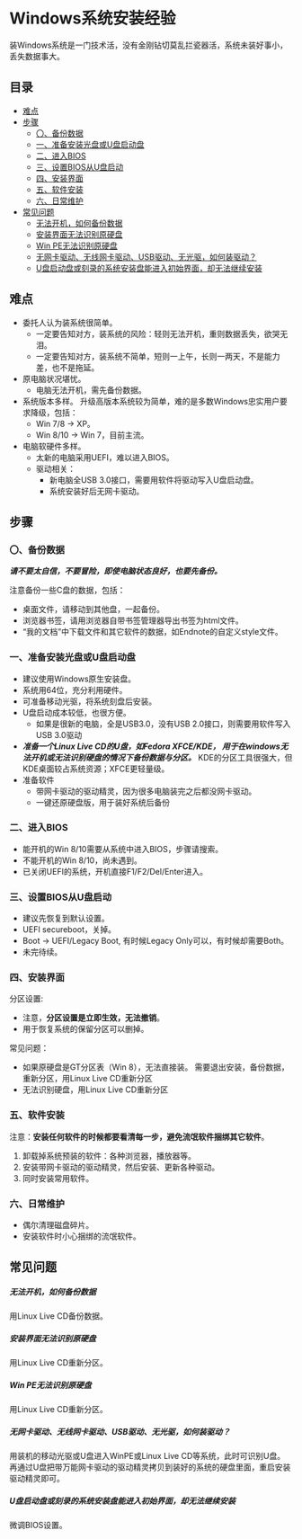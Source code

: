 # Windows系统安装经验

装Windows系统是一门技术活，没有金刚钻切莫乱拦瓷器活，系统未装好事小，丢失数据事大。

<!-- START doctoc generated TOC please keep comment here to allow auto update -->
<!-- DON'T EDIT THIS SECTION, INSTEAD RE-RUN doctoc TO UPDATE -->
## 目录

- [难点](#%E9%9A%BE%E7%82%B9)
- [步骤](#%E5%AE%89%E8%A3%85%E6%AD%A5%E9%AA%A4)
    - [〇、备份数据](#%E3%80%87%E5%A4%87%E4%BB%BD%E6%95%B0%E6%8D%AE)
    - [一、准备安装光盘或U盘启动盘](#%E4%B8%80%E5%87%86%E5%A4%87%E5%AE%89%E8%A3%85%E5%85%89%E7%9B%98%E6%88%96u%E7%9B%98%E5%90%AF%E5%8A%A8%E7%9B%98)
    - [二、进入BIOS](#%E4%BA%8C%E8%BF%9B%E5%85%A5bios)
    - [三、设置BIOS从U盘启动](#%E4%B8%89%E8%AE%BE%E7%BD%AEbios%E4%BB%8Eu%E7%9B%98%E5%90%AF%E5%8A%A8)
    - [四、安装界面](#%E5%9B%9B%E5%AE%89%E8%A3%85%E7%95%8C%E9%9D%A2)
    - [五、软件安装](#%E4%BA%94%E8%BD%AF%E4%BB%B6%E5%AE%89%E8%A3%85)
    - [六、日常维护](#%E5%85%AD%E6%97%A5%E5%B8%B8%E7%BB%B4%E6%8A%A4)
- [常见问题](#%E5%85%B6%E5%AE%83%E5%B8%B8%E8%A7%81%E9%97%AE%E9%A2%98)
  - [无法开机，如何备份数据](#%E6%97%A0%E6%B3%95%E5%BC%80%E6%9C%BA%E5%A6%82%E4%BD%95%E5%A4%87%E4%BB%BD%E6%95%B0%E6%8D%AE)
  - [安装界面无法识别原硬盘](#%E5%AE%89%E8%A3%85%E7%95%8C%E9%9D%A2%E6%97%A0%E6%B3%95%E8%AF%86%E5%88%AB%E5%8E%9F%E7%A1%AC%E7%9B%98)
  - [Win PE无法识别原硬盘](#win-pe%E6%97%A0%E6%B3%95%E8%AF%86%E5%88%AB%E5%8E%9F%E7%A1%AC%E7%9B%98)
  - [无网卡驱动、无线网卡驱动、USB驱动、无光驱，如何装驱动？](#%E6%97%A0%E7%BD%91%E5%8D%A1%E9%A9%B1%E5%8A%A8%E6%97%A0%E7%BA%BF%E7%BD%91%E5%8D%A1%E9%A9%B1%E5%8A%A8usb%E9%A9%B1%E5%8A%A8%E6%97%A0%E5%85%89%E9%A9%B1%E5%A6%82%E4%BD%95%E8%A3%85%E9%A9%B1%E5%8A%A8)
  - [U盘启动盘或刻录的系统安装盘能进入初始界面，却无法继续安装](#u%E7%9B%98%E5%90%AF%E5%8A%A8%E7%9B%98%E6%88%96%E5%88%BB%E5%BD%95%E7%9A%84%E7%B3%BB%E7%BB%9F%E5%AE%89%E8%A3%85%E7%9B%98%E8%83%BD%E8%BF%9B%E5%85%A5%E5%88%9D%E5%A7%8B%E7%95%8C%E9%9D%A2%E5%8D%B4%E6%97%A0%E6%B3%95%E7%BB%A7%E7%BB%AD%E5%AE%89%E8%A3%85)

<!-- END doctoc generated TOC please keep comment here to allow auto update -->


## 难点

- 委托人认为装系统很简单。
    - 一定要告知对方，装系统的风险：轻则无法开机，重则数据丢失，欲哭无泪。
    - 一定要告知对方，装系统不简单，短则一上午，长则一两天，不是能力差，也不是拖延。
- 原电脑状况堪忧。
    - 电脑无法开机，需先备份数据。
- 系统版本多样。
  升级高版本系统较为简单，难的是多数Windows忠实用户要求降级，包括：
    - Win 7/8 → XP。
    - Win 8/10 → Win 7，目前主流。
- 电脑软硬件多样。
    - 太新的电脑采用UEFI，难以进入BIOS。
    - 驱动相关：
        - 新电脑全USB 3.0接口，需要用软件将驱动写入U盘启动盘。
        - 系统安装好后无网卡驱动。

## 步骤

### 〇、备份数据

***请不要太自信，不要冒险，即使电脑状态良好，也要先备份。***

注意备份一些C盘的数据，包括：

- 桌面文件，请移动到其他盘，一起备份。
- 浏览器书签，请用浏览器自带书签管理器导出书签为html文件。
- “我的文档”中下载文件和其它软件的数据，如Endnote的自定义style文件。

### 一、准备安装光盘或U盘启动盘

- 建议使用Windows原生安装盘。
- 系统用64位，充分利用硬件。
- 可准备移动光驱，将系统刻盘后安装。
- U盘启动成本较低，也很方便。
    - 如果是很新的电脑，全是USB3.0，没有USB 2.0接口，则需要用软件写入USB 3.0驱动
- ***准备一个Linux Live CD的U盘，如Fedora XFCE/KDE，
  用于在windows无法开机或无法识别硬盘的情况下备份数据与分区。***
  KDE的分区工具很强大，但KDE桌面较占系统资源；XFCE更轻量级。
- 准备软件
    - 带网卡驱动的驱动精灵，因为很多电脑装完之后都没网卡驱动。
    - 一键还原硬盘版，用于装好系统后备份

### 二、进入BIOS

- 能开机的Win 8/10需要从系统中进入BIOS，步骤请搜索。
- 不能开机的Win 8/10，尚未遇到。
- 已关闭UEFI的系统，开机直接F1/F2/Del/Enter进入。

### 三、设置BIOS从U盘启动

- 建议先恢复到默认设置。
- UEFI secureboot，关掉。
- Boot → UEFI/Legacy Boot, 有时候Legacy Only可以，有时候却需要Both。
- 未完待续。

### 四、安装界面

分区设置:

- 注意，**分区设置是立即生效，无法撤销**。
- 用于恢复系统的保留分区可以删掉。

常见问题：

- 如果原硬盘是GT分区表（Win 8），无法直接装。
   需要退出安装，备份数据，重新分区，用Linux Live CD重新分区
- 无法识别硬盘，用Linux Live CD重新分区

### 五、软件安装

注意：**安装任何软件的时候都要看清每一步，避免流氓软件捆绑其它软件**。

1. 卸载掉系统预装的软件：各种浏览器，播放器等。
1. 安装带网卡驱动的驱动精灵，然后安装、更新各种驱动。
1. 同时安装常用软件。

### 六、日常维护

- 偶尔清理磁盘碎片。
- 安装软件时小心捆绑的流氓软件。

## 常见问题

##### 无法开机，如何备份数据

用Linux Live CD备份数据。

##### 安装界面无法识别原硬盘

用Linux Live CD重新分区。

##### Win PE无法识别原硬盘

用Linux Live CD重新分区。

##### 无网卡驱动、无线网卡驱动、USB驱动、无光驱，如何装驱动？

用装机的移动光驱或U盘进入WinPE或Linux Live CD等系统，此时可识别U盘。
再通过U盘把带万能网卡驱动的驱动精灵拷贝到装好的系统的硬盘里面，重启安装驱动精灵即可。

##### U盘启动盘或刻录的系统安装盘能进入初始界面，却无法继续安装

微调BIOS设置。
